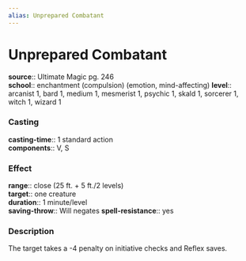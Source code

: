 ```yaml
---
alias: Unprepared Combatant
---
```


# Unprepared Combatant 

**source**:: Ultimate Magic pg. 246  
**school**:: enchantment (compulsion) (emotion, mind-affecting)
**level**:: arcanist 1, bard 1, medium 1, mesmerist 1, psychic 1, skald 1, sorcerer 1, witch 1, wizard 1

### Casting 

**casting-time**:: 1 standard action  
**components**:: V, S

### Effect 

**range**:: close (25 ft. + 5 ft./2 levels)  
**target**:: one creature  
**duration**:: 1 minute/level  
**saving-throw**:: Will negates
**spell-resistance**:: yes

### Description 

The target takes a -4 penalty on initiative checks and Reflex saves.
